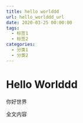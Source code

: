 ```yaml
---
title: hello worlddd
url: hello_worlddd_url
date: 2020-03-25 00:00:00
tags:
  - 标签1
  - 标签2
categories:
  - 分类1
  - 分类2
---
```


# Hello Worlddd
你好世界

<!-- more -->

全文内容
